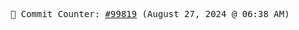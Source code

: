<p align="center">
    <samp>
        📮 Commit Counter: <a href="https://github.com/Javascript-void0/Javascript-void0/commits/main">#99819</a> (August 27, 2024 @ 06:38 AM)
    </samp>
</p>